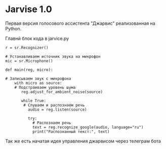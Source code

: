 # Jarvise 1.0 

Первая версия голосового ассистента "Джарвис" реализованная на Python. 

Главнй блок кода в jarvice.py 
```
r = sr.Recognizer()

# Устанавливаем источник звука на микрофон 
mic = sr.Microphone()
    
def main(reg, micro): 
    
# Записываем звук с микрофона
    with micro as source:
    # Подстраиваем уровень шума
       reg.adjust_for_ambient_noise(source)
    
       while True:
        # Слушаем и распознаем речь
          audio = reg.listen(source)
        
          try:
            # Распознаем речь
            text = reg.recognize_google(audio, language="ru")
            print("Распознанный текст:", text)
```
Так же есть начатая идея управления джарвисом через телеграм бота
